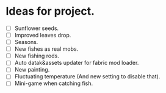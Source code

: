 # Ideas for project.
- [ ] Sunflower seeds.
- [ ] Improved leaves drop.
- [ ] Seasons.
- [ ] New fishes as real mobs.
- [ ] New fishing rods.
- [ ] Auto datak&assets updater for fabric mod loader.
- [ ] New painting.
- [ ] Fluctuating temperature (And new setting to disable that). 
- [ ] Mini-game when catching fish.